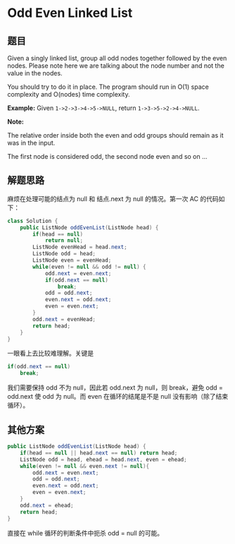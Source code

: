 # Odd Even Linked List

## 题目

Given a singly linked list, group all odd nodes together followed by the even nodes. Please note here we are talking about the node number and not the value in the nodes.

You should try to do it in place. The program should run in O(1) space complexity and O(nodes) time complexity.

**Example:**
Given `1->2->3->4->5->NULL`,
return `1->3->5->2->4->NULL`.

**Note:**

The relative order inside both the even and odd groups should remain as it was in the input.

The first node is considered odd, the second node even and so on ... 

## 解题思路

麻烦在处理可能的结点为 null 和 结点.next 为 null 的情况。第一次 AC 的代码如下：

```java
class Solution {
    public ListNode oddEvenList(ListNode head) {
        if(head == null)
            return null;
        ListNode evenHead = head.next;
        ListNode odd = head;
        ListNode even = evenHead;
        while(even != null && odd != null) {
            odd.next = even.next;
            if(odd.next == null)
                break;
            odd = odd.next;
            even.next = odd.next;
            even = even.next;
        }
        odd.next = evenHead;
        return head;
    }
}
```

一眼看上去比较难理解。关键是

```java
if(odd.next == null)
    break;
```

我们需要保持 odd 不为 null，因此若 odd.next 为 null，则 break，避免 odd = odd.next 使 odd 为 null。而 even 在循环的结尾是不是 null 没有影响（除了结束循环）。

## 其他方案

```java
public ListNode oddEvenList(ListNode head) {
    if(head == null || head.next == null) return head;
    ListNode odd = head, ehead = head.next, even = ehead;
    while(even != null && even.next != null){
        odd.next = even.next;
        odd = odd.next;
        even.next = odd.next;
        even = even.next;
    }
    odd.next = ehead;
    return head;
}
```

直接在 while 循环的判断条件中扼杀 odd = null 的可能。
